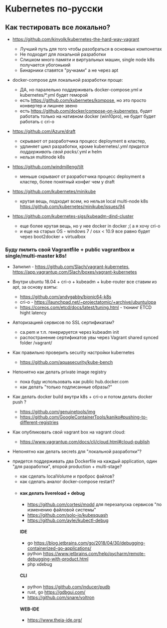 # Kubernetes по-русски
## Как тестировать все локально?
- https://github.com/kinvolk/kubernetes-the-hard-way-vagrant
    - Лучший путь для того чтобы разобраться в основных компонетах
    - Не подходит для локальной разработки
    - Слишком много памяти и виртуальных машин, single node k8s получается убогонький
    - Бинарники ставятся "ручками" а не через apt
    
- docker-compose для локальной разработки проще:
    - ДА, но паралельно поддерживать docker-compose.yml и kubernetes/*.yml будет геморой
    - есть https://github.com/kubernetes/kompose, но это просто конвертер и лишнее звено
    - есть https://github.com/docker/compose-on-kubernetes, будет работать только на нативном docker (win10pro), не будет будет работать с cri-o
             
- https://github.com/Azure/draft
    - скрывают от разработчика процесс deployment в кластер, 
    - удлиняет цикл разработки, кроме kubernetes/*.yml придется поддерживать свой packs/*.yml и helm
    - нельзя multinode k8s
- https://github.com/windmilleng/tilt
    - меньше скрывают от разработчика процесс deployment в кластер, более понятный конфиг чем у draft 

- https://github.com/kubernetes/minikube
    - крутая вещь, подходит всем, но нельзя local multi-node k8s https://github.com/kubernetes/minikube/issues/94

- https://github.com/kubernetes-sigs/kubeadm-dind-cluster
    - еще более крутая вещь, но у нее docker in docker ;( а я хочу cri-o 
    - и еще на старых OS - windows 7 / osx < 10.9 все равно будет через boot2docker + virtualbox 

                   
### Буду пилить свой Vagrantfile + public vagrantbox и single/multi-master k8s!
- Запилил - https://github.com/Slach/vagrant-kubernetes, https://app.vagrantup.com/Slach/boxes/vagrant-kubernetes
- Внутри ubuntu 18.04 + cri-o + kubeadm + kube-router все ставим из apt, за основу взяты:
    - https://github.com/andygabby/bionic64-k8s 
    - cri-o - https://launchpad.net/~projectatomic/+archive/ubuntu/ppa
    - https://coreos.com/etcd/docs/latest/tuning.html - тюнинг ETCD hight latency 
- Авторизацией сервисов по SSL сертификатам? 
    - ca.pem и т.п. генерируется через kubeadm init
    - распостранение сертификатов увы через Vagrant shared synced folder /vagrant/ 
    
- Как правильно проверить security настройки kubernetes
    - https://github.com/aquasecurity/kube-bench  
- Непонятно как делать private image registry 
    - пока буду использовать как public hub.docker.com
    - как делать "только подписанные образы?"
- Как делать docker build внутри k8s + cri-o и потом делать docker push ?
    - https://github.com/genuinetools/img
    - https://github.com/GoogleContainerTools/kaniko#pushing-to-different-registries
- Как опубликовать свой vagrant box на vagrant cloud:

    - https://www.vagrantup.com/docs/cli/cloud.html#cloud-publish
- Непонятно как делать secrets для "локальной разработки"?
- придется поддерживать два Dockerfile на каждый application, один "для разработки", второй production + multi-stage?
    - как сделать localVolume и проброс файлов?
    - как сделать аналог docker-compose restart?
    - #### как делать livereload + debug
        - https://github.com/cortesi/modd для перезапуска сервисов "по изменению файловой системы"
        - https://github.com/solo-io/kubesquash
        - https://github.com/aylei/kubectl-debug
        #### IDE 
        - go https://blog.jetbrains.com/go/2018/04/30/debugging-containerized-go-applications/
        - python https://www.jetbrains.com/help/pycharm/remote-debugging-with-product.html
        - php xdebug
        #### CLI
        - python https://github.com/inducer/pudb
        - rust, go https://gdbgui.com/
        - https://github.com/snare/voltron
        #### WEB-IDE
        - https://www.theia-ide.org/
